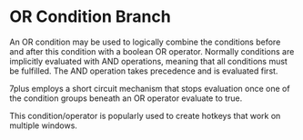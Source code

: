 # OR Condition Branch #
An OR condition may be used to logically combine the conditions before and after this condition with a boolean OR operator. Normally conditions are implicitly evaluated with AND operations, meaning that all conditions must be fulfilled. The AND operation takes precedence and is evaluated first.

7plus employs a short circuit mechanism that stops evaluation once one of the condition groups beneath an OR operator evaluate to true.

This condition/operator is popularly used to create hotkeys that work on multiple windows.